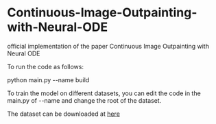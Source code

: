 # Continuous-Image-Outpainting-with-Neural-ODE
official implementation of the paper Continuous Image Outpainting with Neural ODE

 To run the code as follows:
 
 python main.py --name build
 
 
 To train the model on different datasets, you can edit the code in the main.py of --name  and change the root of the dataset.
 
 
 
 The dataset can be downloaded at [here](https://github.com/PengleiGao/UTransformer)

